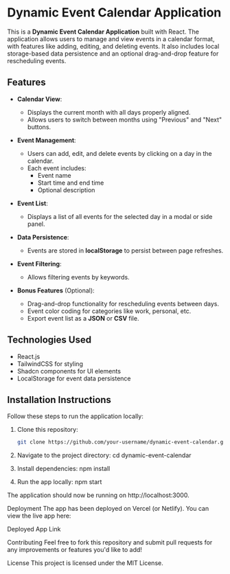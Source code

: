 # Dynamic Event Calendar Application

This is a **Dynamic Event Calendar Application** built with React. The application allows users to manage and view events in a calendar format, with features like adding, editing, and deleting events. It also includes local storage-based data persistence and an optional drag-and-drop feature for rescheduling events.

## Features

- **Calendar View**: 
  - Displays the current month with all days properly aligned.
  - Allows users to switch between months using "Previous" and "Next" buttons.
  
- **Event Management**:
  - Users can add, edit, and delete events by clicking on a day in the calendar.
  - Each event includes:
    - Event name
    - Start time and end time
    - Optional description
  
- **Event List**:
  - Displays a list of all events for the selected day in a modal or side panel.

- **Data Persistence**:
  - Events are stored in **localStorage** to persist between page refreshes.

- **Event Filtering**:
  - Allows filtering events by keywords.

- **Bonus Features** (Optional):
  - Drag-and-drop functionality for rescheduling events between days.
  - Event color coding for categories like work, personal, etc.
  - Export event list as a **JSON** or **CSV** file.

## Technologies Used

- React.js
- TailwindCSS for styling
- Shadcn components for UI elements
- LocalStorage for event data persistence

## Installation Instructions

Follow these steps to run the application locally:

1. Clone this repository:
   ```bash
   git clone https://github.com/your-username/dynamic-event-calendar.git

2. Navigate to the project directory:
   cd dynamic-event-calendar

3. Install dependencies:
npm install

4. Run the app locally:
npm start

The application should now be running on http://localhost:3000.


Deployment
The app has been deployed on Vercel (or Netlify). You can view the live app here:

Deployed App Link


Contributing
Feel free to fork this repository and submit pull requests for any improvements or features you'd like to add!


License
This project is licensed under the MIT License.